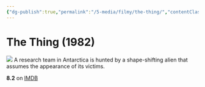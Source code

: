 ```yaml
---
{"dg-publish":true,"permalink":"/5-media/filmy/the-thing/","contentClasses":"movie","tags":["to-watch","фильм","#Horror","#Mystery","#Sci-Fi"],"created":"2024-01-20T01:39:04.972+03:00","updated":"2024-01-20T01:55:02.191+03:00"}
---
```


# The Thing (1982)
![](https://m.media-amazon.com/images/M/MV5BNGViZWZmM2EtNGYzZi00ZDAyLTk3ODMtNzIyZTBjN2Y1NmM1XkEyXkFqcGdeQXVyNTAyODkwOQ@@._V1_SX300.jpg)
A research team in Antarctica is hunted by a shape-shifting alien that assumes the appearance of its victims.

**8.2** on [IMDB](https://www.imdb.com/title/tt0084787)
